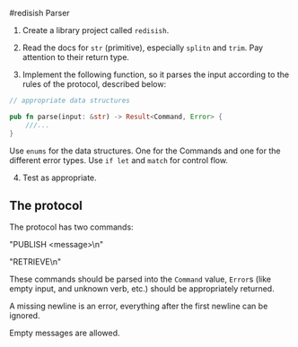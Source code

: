 #redisish Parser

1. Create a library project called `redisish`.
2. Read the docs for `str` (primitive), especially `splitn` and `trim`. Pay attention to their return type.

3. Implement the following function, so it parses the input according to the rules of the protocol, described below:

```rust
// appropriate data structures

pub fn parse(input: &str) -> Result<Command, Error> {
    ///...
}

```
Use `enums` for the data structures. One for the Commands and one for the different error types. Use `if let` and `match` for control flow.

4. Test as appropriate.


## The protocol

The protocol has two commands:

"PUBLISH \<message\>\n"

"RETRIEVE\n"

These commands should be parsed into the `Command` value,
`Error`s (like empty input, and unknown verb, etc.) should be
appropriately returned.

A missing newline is an error, everything after the first newline can be ignored.

Empty messages are allowed.
